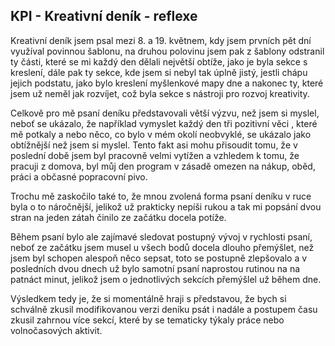 ## KPI - Kreativní deník - reflexe

Kreativní deník jsem psal mezi 8. a 19. květnem, kdy jsem prvních pět dní využíval povinnou šablonu, na druhou polovinu jsem pak z šablony odstranil ty části, které se mi každý den dělali největší obtíže, jako je byla sekce s kreslení, dále pak ty sekce, kde jsem si nebyl tak úplně jistý, jestli chápu jejich podstatu, jako bylo kreslení myšlenkové mapy dne a nakonec ty, které jsem už neměl jak rozvíjet, což byla sekce s nástroji pro rozvoj kreativity. 

Celkově pro mě psaní deníku představovali větší výzvu, než jsem si myslel, neboť se ukázalo, že například vymyslet každý den tři pozitivní věci , které mě potkaly a nebo něco, co bylo v mém okolí neobvyklé, se ukázalo jako obtížnější než jsem si myslel.  Tento fakt asi mohu přisoudit tomu, že v poslední době jsem byl pracovně velmi vytížen a vzhledem k tomu, že pracuji z domova, byl můj den program v zásadě omezen na nákup, oběd, práci a občasné popracovní pivo. 

Trochu mě zaskočilo také to, že mnou zvolená forma psaní deníku v ruce byla o to náročnější, jelikož už prakticky nepíši rukou a tak mi popsání dvou stran na jeden zátah činilo ze začátku docela potíže. 

Během psaní bylo ale zajímavé sledovat postupný vývoj v rychlosti psaní, neboť ze začátku jsem musel u všech bodů docela dlouho přemýšlet, než jsem byl schopen alespoň něco sepsat, toto se postupně zlepšovalo a v posledních dvou dnech už bylo samotní psaní naprostou rutinou na na patnáct minut, jelikož jsem o jednotlivých sekcích přemýšlel už během dne. 

Výsledkem tedy je, že si momentálně hraji s představou, že bych si schválně zkusil modifikovanou verzi deníku psát i nadále a postupem času zkusil zahrnou více sekcí, které by se tematicky týkaly práce nebo volnočasových aktivit.